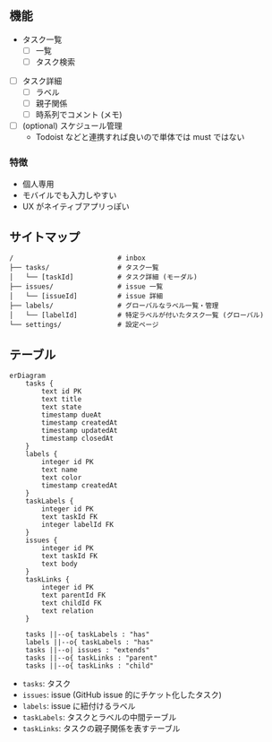 ## 機能

- タスク一覧
  - [ ] 一覧
  - [ ] タスク検索
- [ ] タスク詳細
  - [ ] ラベル
  - [ ] 親子関係
  - [ ] 時系列でコメント (メモ)
- [ ] (optional) スケジュール管理
    - Todoist などと連携すれば良いので単体では must ではない

### 特徴

- 個人専用
- モバイルでも入力しやすい
- UX がネイティブアプリっぽい

## サイトマップ

```
/                          # inbox
├── tasks/                 # タスク一覧
│   └── [taskId]           # タスク詳細 (モーダル)
├── issues/                # issue 一覧
│   └── [issueId]          # issue 詳細
├── labels/                # グローバルなラベル一覧・管理
│   └── [labelId]          # 特定ラベルが付いたタスク一覧 (グローバル)
└── settings/              # 設定ページ
```

## テーブル

```mermaid
erDiagram
    tasks {
        text id PK
        text title
        text state
        timestamp dueAt
        timestamp createdAt
        timestamp updatedAt
        timestamp closedAt
    }
    labels {
        integer id PK
        text name
        text color
        timestamp createdAt
    }
    taskLabels {
        integer id PK
        text taskId FK
        integer labelId FK
    }
    issues {
        integer id PK
        text taskId FK
        text body
    }
    taskLinks {
        integer id PK
        text parentId FK
        text childId FK
        text relation
    }

    tasks ||--o{ taskLabels : "has"
    labels ||--o{ taskLabels : "has"
    tasks ||--o| issues : "extends"
    tasks ||--o{ taskLinks : "parent"
    tasks ||--o{ taskLinks : "child"
```

- `tasks`: タスク
- `issues`: issue (GitHub issue 的にチケット化したタスク)
- `labels`: issue に紐付けるラベル
- `taskLabels`: タスクとラベルの中間テーブル
- `taskLinks`: タスクの親子関係を表すテーブル